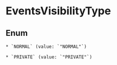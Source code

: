 
# EventsVisibilityType

## Enum


    * `NORMAL` (value: `"NORMAL"`)

    * `PRIVATE` (value: `"PRIVATE"`)



